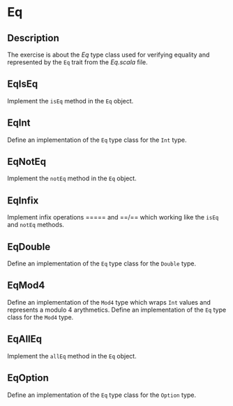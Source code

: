 Eq
==

Description
-----------

The exercise is about the *Eq* type class used for verifying equality
and represented by the `Eq` trait from the *Eq.scala* file.

EqIsEq
------

Implement the `isEq` method in the `Eq` object.

EqInt
-----

Define an implementation of the `Eq` type class for the `Int` type.

EqNotEq
-------

Implement the `notEq` method in the `Eq` object.

EqInfix
-------

Implement infix operations ===== and ==/== which working like the
`isEq` and `notEq` methods.

EqDouble
--------

Define an implementation of the `Eq` type class for the `Double` type.

EqMod4
------

Define an implementation of the `Mod4` type which wraps `Int` values
and represents a modulo 4 arythmetics. Define an implementation of the
`Eq` type class for the `Mod4` type.

EqAllEq
-------

Implement the `allEq` method in the `Eq` object.

EqOption
--------

Define an implementation of the `Eq` type class for the `Option` type.

